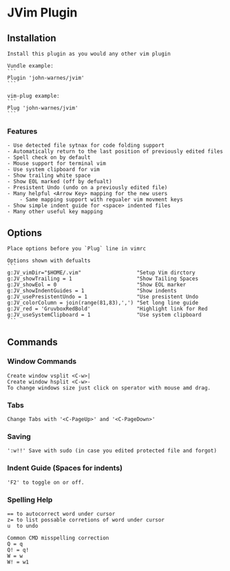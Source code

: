 # JVim Plugin

## Installation

    Install this plugin as you would any other vim plugin 

    Vundle example:
    ```
    Plugin 'john-warnes/jvim'
    ```

    vim-plug example:
    ```
    Plug 'john-warnes/jvim'
    ```
### Features

    - Use detected file sytnax for code folding support
    - Automatically return to the last position of previously edited files
    - Spell check on by default
    - Mouse support for terminal vim
    - Use system clipboard for vim
    - Show trailing white space
    - Show EOL marked (off by defualt)
    - Presistent Undo (undo on a previously edited file)
    - Many helpful <Arrow Key> mapping for the new users
        - Same mapping support with regualer vim movment keys
    - Show simple indent guide for <space> indented files
    - Many other useful key mapping

## Options

    Place options before you `Plug` line in vimrc

    Options shown with defualts
    ```
    g:JV_vimDir="$HOME/.vim"                  "Setup Vim dirctory
    g:JV_showTrailing = 1                     "Show Tailing Spaces
    g:JV_showEol = 0                          "Show EOL marker
    g:JV_showIndentGuides = 1                 "Show indents
    g:JV_usePresistentUndo = 1                "Use presistent Undo
    g:JV_colorColumn = join(range(81,83),',') "Set long line guide
    g:JV_red = 'GruvboxRedBold'               "Highlight link for Red
    g:JV_useSystemClipboard = 1               "Use system clipboard
    ```


## Commands


### Window Commands
    Create window vsplit <C-w>|
    Create window hsplit <C-w>-
    To change windows size just click on sperator with mouse amd drag.

### Tabs
    Change Tabs with '<C-PageUp>' and '<C-PageDown>'

### Saving
    ':w!!' Save with sudo (in case you edited protected file and forgot)

### Indent Guide (Spaces for indents)
    'F2' to toggle on or off.

### Spelling Help

    == to autocorrect word under cursor
    z= to list possable corretions of word under cursor
    u  to undo

    Common CMD misspelling correction
    Q = q
    Q! = q!
    W = w
    W! = w1
